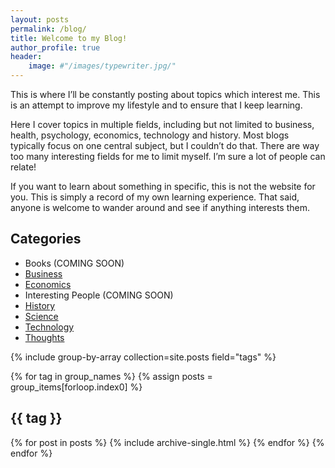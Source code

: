 ```yaml
---
layout: posts
permalink: /blog/
title: Welcome to my Blog!
author_profile: true
header:
    image: #"/images/typewriter.jpg/"
---
```

This is where I’ll be constantly posting about topics which interest me. This is an attempt to improve my lifestyle and to ensure that I keep learning.

Here I cover topics in multiple fields, including but not limited to business, health, psychology, economics, technology and history. Most blogs typically focus on one central subject, but I couldn’t do that. There are way too many interesting fields for me to limit myself. I’m sure a lot of people can relate!

If you want to learn about something in specific, this is not the website for you. This is simply a record of my own learning experience. That said, anyone is welcome to wander around and see if anything interests them.


## Categories
- Books (COMING SOON)
- [Business](#business)
- [Economics](#economics)
- Interesting People (COMING SOON)
- [History](#history)
- [Science](#science)
- [Technology](#technology)
- [Thoughts](#thoughts)



<!--- {% include category-list.html %} --->

{% include group-by-array collection=site.posts field="tags" %}

{% for tag in group_names %}
  {% assign posts = group_items[forloop.index0] %}
  <h2 id="{{ tag | slugify }}" class="archive__subtitle">{{ tag }}</h2>
  {% for post in posts %}
    {% include archive-single.html %}
  {% endfor %}
{% endfor %}
